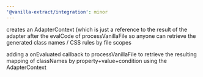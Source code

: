 ```yaml
---
'@vanilla-extract/integration': minor
---
```


creates an AdapterContext (which is just a reference to the result of the adapter after the evalCode of processVanillaFile so anyone can retrieve the generated class names / CSS rules by file scopes

adding a onEvaluated callback to processVanillaFile to retrieve the resulting mapping of classNames by property+value+condition using the AdapterContext
